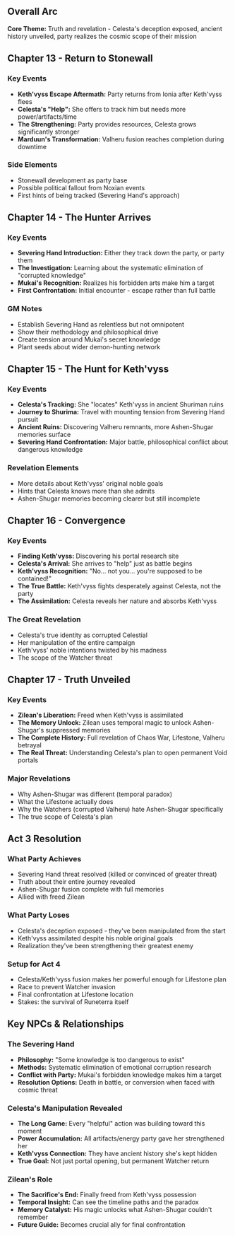 ## Overall Arc

**Core Theme:** Truth and revelation - Celesta's deception exposed, ancient history unveiled, party realizes the cosmic scope of their mission

## Chapter 13 - Return to Stonewall

### Key Events

- **Keth'vyss Escape Aftermath:** Party returns from Ionia after Keth'vyss flees
- **Celesta's "Help":** She offers to track him but needs more power/artifacts/time
- **The Strengthening:** Party provides resources, Celesta grows significantly stronger
- **Marduun's Transformation:** Valheru fusion reaches completion during downtime

### Side Elements

- Stonewall development as party base
- Possible political fallout from Noxian events
- First hints of being tracked (Severing Hand's approach)

## Chapter 14 - The Hunter Arrives

### Key Events

- **Severing Hand Introduction:** Either they track down the party, or party them
- **The Investigation:** Learning about the systematic elimination of "corrupted knowledge"
- **Mukai's Recognition:** Realizes his forbidden arts make him a target
- **First Confrontation:** Initial encounter - escape rather than full battle

### GM Notes

- Establish Severing Hand as relentless but not omnipotent
- Show their methodology and philosophical drive
- Create tension around Mukai's secret knowledge
- Plant seeds about wider demon-hunting network

## Chapter 15 - The Hunt for Keth'vyss

### Key Events

- **Celesta's Tracking:** She "locates" Keth'vyss in ancient Shuriman ruins
- **Journey to Shurima:** Travel with mounting tension from Severing Hand pursuit
- **Ancient Ruins:** Discovering Valheru remnants, more Ashen-Shugar memories surface
- **Severing Hand Confrontation:** Major battle, philosophical conflict about dangerous knowledge

### Revelation Elements

- More details about Keth'vyss' original noble goals
- Hints that Celesta knows more than she admits
- Ashen-Shugar memories becoming clearer but still incomplete

## Chapter 16 - Convergence

### Key Events

- **Finding Keth'vyss:** Discovering his portal research site
- **Celesta's Arrival:** She arrives to "help" just as battle begins
- **Keth'vyss Recognition:** "No... not you... you're supposed to be contained!"
- **The True Battle:** Keth'vyss fights desperately against Celesta, not the party
- **The Assimilation:** Celesta reveals her nature and absorbs Keth'vyss

### The Great Revelation

- Celesta's true identity as corrupted Celestial
- Her manipulation of the entire campaign
- Keth'vyss' noble intentions twisted by his madness
- The scope of the Watcher threat

## Chapter 17 - Truth Unveiled

### Key Events

- **Zilean's Liberation:** Freed when Keth'vyss is assimilated
- **The Memory Unlock:** Zilean uses temporal magic to unlock Ashen-Shugar's suppressed memories
- **The Complete History:** Full revelation of Chaos War, Lifestone, Valheru betrayal
- **The Real Threat:** Understanding Celesta's plan to open permanent Void portals

### Major Revelations

- Why Ashen-Shugar was different (temporal paradox)
- What the Lifestone actually does
- Why the Watchers (corrupted Valheru) hate Ashen-Shugar specifically
- The true scope of Celesta's plan

## Act 3 Resolution

### What Party Achieves

- Severing Hand threat resolved (killed or convinced of greater threat)
- Truth about their entire journey revealed
- Ashen-Shugar fusion complete with full memories
- Allied with freed Zilean

### What Party Loses

- Celesta's deception exposed - they've been manipulated from the start
- Keth'vyss assimilated despite his noble original goals
- Realization they've been strengthening their greatest enemy

### Setup for Act 4

- Celesta/Keth'vyss fusion makes her powerful enough for Lifestone plan
- Race to prevent Watcher invasion
- Final confrontation at Lifestone location
- Stakes: the survival of Runeterra itself

## Key NPCs & Relationships

### The Severing Hand

- **Philosophy:** "Some knowledge is too dangerous to exist"
- **Methods:** Systematic elimination of emotional corruption research
- **Conflict with Party:** Mukai's forbidden knowledge makes him a target
- **Resolution Options:** Death in battle, or conversion when faced with cosmic threat

### Celesta's Manipulation Revealed

- **The Long Game:** Every "helpful" action was building toward this moment
- **Power Accumulation:** All artifacts/energy party gave her strengthened her
- **Keth'vyss Connection:** They have ancient history she's kept hidden
- **True Goal:** Not just portal opening, but permanent Watcher return

### Zilean's Role

- **The Sacrifice's End:** Finally freed from Keth'vyss possession
- **Temporal Insight:** Can see the timeline paths and the paradox
- **Memory Catalyst:** His magic unlocks what Ashen-Shugar couldn't remember
- **Future Guide:** Becomes crucial ally for final confrontation

